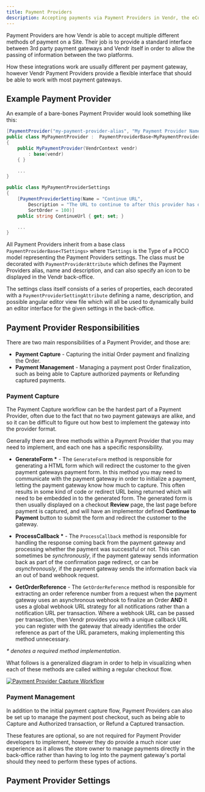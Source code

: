 ```yaml
---
title: Payment Providers
description: Accepting payments via Payment Providers in Vendr, the eCommerce solution for Umbraco v8+
---
```


Payment Providers are how Vendr is able to accept multiple different methods of payment on a Site. Their job is to provide a standard interface between 3rd party payment gateways and Vendr itself in order to allow the passing of information between the two platforms.

How these integrations work are usually different per payment gateway, however Vendr Payment Providers provide a flexible interface that should be able to work with most payment gateways.

## Example Payment Provider

An example of a bare-bones Payment Provider would look something like this:

````csharp
[PaymentProvider("my-payment-provider-alias", "My Payment Provider Name", "My Payment Provider Description")]
public class MyPaymentProvider :  PaymentProviderBase<MyPaymentProviderSettings>
{
    public MyPaymentProvider(VendrContext vendr)
        : base(vendr)
    { }

    ...
}

public class MyPaymentProviderSettings
{
    [PaymentProviderSetting(Name = "Continue URL", 
        Description = "The URL to continue to after this provider has done processing. eg: /continue/",
        SortOrder = 100)]
    public string ContinueUrl { get; set; }

    ...
}

````

All Payment Providers inherit from a base class `PaymentProviderBase<TSettings>` where `TSettings` is the Type of a POCO model representing the Payment Providers settings. The class must be decorated with `PaymentProviderAttribute` which defines the Payment Providers alias, name and description, and can also specify an icon to be displayed in the Vendr back-office.

The settings class itself consists of a series of properties, each decorated with a `PaymentProviderSettingAttribute` defining a name, description, and possible angular editor view file which will all be used to dynamically build an editor interface for the given settings in the back-office.

## Payment Provider Responsibilities 

There are two main responsibilities of a Payment Provider, and those are:

* **Payment Capture** - Capturing the initial Order payment and finalizing the Order.
* **Payment Management** - Managing a payment post Order finalization, such as being able to Capture authorized payments or Refunding captured payments.

### Payment Capture

The Payment Capture workflow can be the hardest part of a Payment Provider, often due to the fact that no two payment gateways are alike, and so it can be difficult to figure out how best to implement the gateway into the provider format.

Generally there are three methods within a Payment Provider that you may need to implement, and each one has a specific responsibility.

* **GenerateForm \*** - The `GenerateForm` method is responsible for generating a HTML form which will redirect the customer to the given payment gateways payment form. In this method you may need to communicate with the payment gateway in order to initialize a payment, letting the payment gateway know how much to capture. This often results in some kind of code or redirect URL being returned which will need to be embedded in to the generated form. The generated form is then usually displayed on a checkout **Review** page, the last page before payment is captured, and will have an implementor defined **Continue to Payment** button to submit the form and redirect the customer to the gateway.

* **ProcessCallback \*** - The `ProcessCallback` method is responsible for handling the response coming back from the payment gateway and processing whether the payment was successful or not. This can sometimes be *synchronously*, if the payment gateway sends information back as part of the confirmation page redirect, or can be *asynchronously*, if the payment gateway sends the information back via an out of band webhook request.

* **GetOrderReference** - The `GetOrderReference` method is responsible for extracting an order reference number from a request when the payment gateway uses an asynchronous webhook to finalize an Order **AND** it uses a global webhook URL strategy for all notifications rather than a notification URL per transaction. Where a webhook URL can be passed per transaction, then Vendr provides you with a unique callback URL you can register with the gateway that already identifies the order reference as part of the URL parameters, making implementing this method unnecessary. 

*\* denotes a required method implementation*.

What follows is a generalized diagram in order to help in visualizing when each of these methods are called withing a regular checkout flow.

[![Payment Provider Capture Workflow](~/assets/images/screenshots/payment_provider_capture_flow.png)](/assets/images/screenshots/payment_provider_capture_flow.png)

### Payment Management

In addition to the initial payment capture flow, Payment Providers can also be set up to manage the payment post checkout, such as being able to Capture and Authorized transaction, or Refund a Captured transaction.

These features are optional, so are not required for Payment Provider developers to implement, however they do provide a much nicer user experience as it allows the store owner to manage payments directly in the back-office rather than having to log into the payment gateway's portal should they need to perform these types of actions.



## Payment Provider Settings